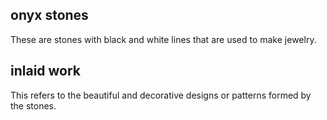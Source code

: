 ## onyx stones ##

These are stones with black and white lines that are used to make jewelry.

## inlaid work ##

This refers to the beautiful and decorative designs or patterns formed by the stones.